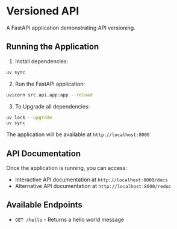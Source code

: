 # Versioned API

A FastAPI application demonstrating API versioning.

## Running the Application

1. Install dependencies:
```bash
uv sync
```

2. Run the FastAPI application:
```bash
uvicorn src.api.app:app --reload
```

3. To Upgrade all dependencies:

```bash
uv lock --upgrade
uv sync
```

The application will be available at `http://localhost:8000`

## API Documentation

Once the application is running, you can access:
- Interactive API documentation at `http://localhost:8000/docs`
- Alternative API documentation at `http://localhost:8000/redoc`

## Available Endpoints

- `GET /hello` - Returns a hello world message
